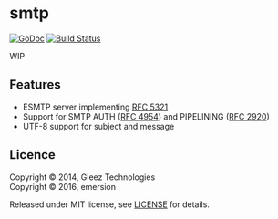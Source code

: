 # smtp

[![GoDoc](https://godoc.org/github.com/emersion/smtp?status.svg)](https://godoc.org/github.com/emersion/smtp)
[![Build Status](https://travis-ci.org/emersion/smtp.svg?branch=master)](https://travis-ci.org/emersion/smtp)

WIP

## Features

* ESMTP server implementing [RFC 5321](https://tools.ietf.org/html/rfc5321)
* Support for SMTP AUTH ([RFC 4954](https://tools.ietf.org/html/rfc4954)) and PIPELINING ([RFC 2920](https://tools.ietf.org/html/rfc2920))
* UTF-8 support for subject and message

## Licence

Copyright ©‎ 2014, Gleez Technologies  
Copyright ©‎ 2016, emersion  

Released under MIT license, see [LICENSE](license) for details.
